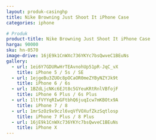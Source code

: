 ```yaml
---
layout: produk-casinghp
title: Nike Browning Just Shoot It iPhone Case
categories: iphone

# Produk
product-title: Nike Browning Just Shoot It iPhone Case
harga: 90000
sku: hn-0570
image-drive: 16jE9k1CnWXc736YKYc7bsQwveC1BEuNs
gallery:
  - url: 1ei6Y7GDURwHrTEAvnohUp51pR-JqC_vX
    title: iPhone 5 / 5s / SE
  - url: 1ejgeBu3ZUOc8pOCaOR0meZYByNZYJk9t
    title: iPhone 6 / 6s
  - url: 1BZdLjcNKc6EJt8c5GYeuKRtRnlVBfojF
    title: iPhone 6 Plus / 6s Plus
  - url: 1ltfVYYqRIwGFtbhQ6juqIcw7mKBOtx9A
    title: iPhone 7 / 8
  - url: 1mrSzOz9x9czl6vqVfVOXufZkzSqtlosp
    title: iPhone 7 Plus / 8 Plus
  - url: 16jE9k1CnWXc736YKYc7bsQwveC1BEuNs
    title: iPhone X
---
```

